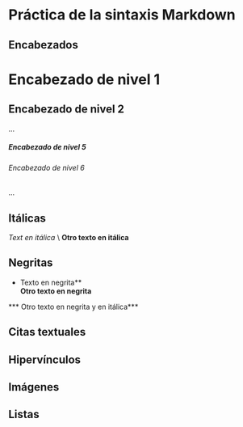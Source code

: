 # Práctica de la sintaxis Markdown

## Encabezados
# Encabezado de nivel 1
## Encabezado de nivel 2
...
##### Encabezado de nivel 5
###### Encabezado de nivel 6
...
## Itálicas
*Text en  itálica*
\ 
__Otro  texto en itálica__

## Negritas
* Texto en negrita**
\
__Otro texto en negrita__

*** Otro texto en negrita y en itálica***

## Citas textuales 

## Hipervínculos

## Imágenes

## Listas













